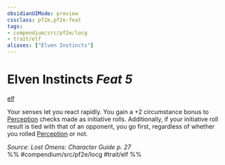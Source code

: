 ```yaml
---
obsidianUIMode: preview
cssclass: pf2e,pf2e-feat
tags:
- compendium/src/pf2e/locg
- trait/elf
aliases: ["Elven Instincts"]
---
```

# Elven Instincts  *Feat 5*  
[elf](../../Rules/traits/elf.md)  


Your senses let you react rapidly. You gain a +2 circumstance bonus to [Perception](../skills.md#Perception) checks made as initiative rolls. Additionally, if your initiative roll result is tied with that of an opponent, you go first, regardless of whether you rolled [Perception](../skills.md#Perception) or not.

*Source: Lost Omens: Character Guide p. 27*  
%% #compendium/src/pf2e/locg #trait/elf %%